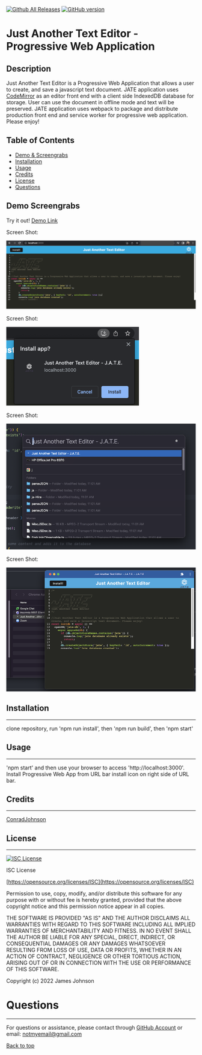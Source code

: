 
 [![Github All Releases](https://img.shields.io/github/downloads/ConradJohnson/text-editor-pwa/total.svg)]()
 [![GitHub version](https://badge.fury.io/gh/ConradJohnson%2Ftext-editor-pwa.svg)](https://github.com/ConradJohnson/text-editor-pwa)


# Just Another Text Editor - Progressive Web Application

## Description

Just Another Text Editor is a Progressive Web Application that allows a user to create, and save a javascript text document.  JATE application uses [CodeMirror](https://codemirror.net/) as an editor front end with a client side IndexedDB database for storage. User can use the document in offline mode and text will be preserved.  JATE application uses webpack to package and distribute production front end and service worker for progressive web application.  Please enjoy!



## Table of Contents
- [Demo & Screengrabs](#demo-screengrabs)
- [Installation](#installation)
- [Usage](#usage)
- [Credits](#credits)
- [License](#license)
- [Questions](#questions)

## Demo Screengrabs

Try it out!
[Demo Link]()

Screen Shot:

![Screen Shot](img/screen1.png)


Screen Shot:

![Screen Shot](img/screen3.png)


Screen Shot:

![Screen Shot](img/screen2.png)

Screen Shot:

![Screen Shot](img/screen4.png)

## Installation
***

clone repository, run 'npm run install', then 'npm run build', then 'npm start'

## Usage
***

'npm start' and then use your browser to access 'http://localhost:3000'.  Install Progressive Web App from URL bar install icon on right side of URL bar.

## Credits
 ***

[ConradJohnson](https://github.com/ConradJohnson)

[](https://github.com/)

 ## License
 ***

[![ISC License](https://img.shields.io/badge/license-ISC-green.svg)](https://opensource.org/licenses/ISC)

  ISC License

  [https://opensource.org/licenses/ISC](https://opensource.org/licenses/ISC)
  
  Permission to use, copy, modify, and/or distribute this software for any
  purpose with or without fee is hereby granted, provided that the above
  copyright notice and this permission notice appear in all copies.
  
  THE SOFTWARE IS PROVIDED "AS IS" AND THE AUTHOR DISCLAIMS ALL WARRANTIES WITH
  REGARD TO THIS SOFTWARE INCLUDING ALL IMPLIED WARRANTIES OF MERCHANTABILITY
  AND FITNESS. IN NO EVENT SHALL THE AUTHOR BE LIABLE FOR ANY SPECIAL, DIRECT,
  INDIRECT, OR CONSEQUENTIAL DAMAGES OR ANY DAMAGES WHATSOEVER RESULTING FROM
  LOSS OF USE, DATA OR PROFITS, WHETHER IN AN ACTION OF CONTRACT, NEGLIGENCE OR
  OTHER TORTIOUS ACTION, ARISING OUT OF OR IN CONNECTION WITH THE USE OR
  PERFORMANCE OF THIS SOFTWARE.
  
  Copyright (c) 2022 James Johnson
          

# Questions
***
For questions or assistance, please contact through [GitHub Account](https://github.com/ConradJohnson) or email: [notmyemail@gmail.com](mailto:notmyemail@gmail.com)


 [Back to top](#description)